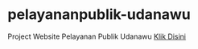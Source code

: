 # pelayananpublik-udanawu
Project Website Pelayanan Publik Udanawu
<a href="pelayananpublikudanawu.000webhostapp.com">Klik Disini</a>
